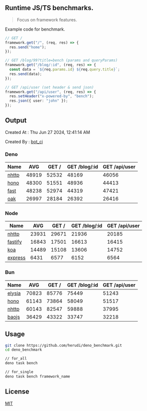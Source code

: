 ## Runtime JS/TS benchmarks.

> Focus on framework features.

Example code for benchmark.
```ts
// GET /
framework.get("/", (req, res) => {
  res.send("home");
});

// GET /blog/99?title=bench (params and queryParams)
framework.get("/blog/:id", (req, res) => {
  const data = `${req.params.id} ${req.query.title}`;
  res.send(data);
});

// GET /api/user (set header & send json)
framework.get("/api/user", (req, res) => {
  res.setHeader("x-powered-by", "bench");
  res.json({ user: "john" });
});
```

## Output
Created At : Thu Jun 27 2024, 12:41:14 AM

Created By : [bot_ci](https://github.com/herudi/deno_benchmarks/commits?author=github-actions%5Bbot%5D)


### Deno
|Name|AVG|GET /|GET /blog/:id|GET /api/user|
|----|----|----|----|----|
|[nhttp](https://github.com/nhttp/nhttp)|48919|52532|48169|46056|
|[hono](https://github.com/honojs/hono)|48300|51551|48936|44413|
|[fast](https://github.com/danteissaias/fast)|48238|52974|44319|47421|
|[oak](https://github.com/oakserver/oak)|26997|28184|26392|26416|
  


### Node
|Name|AVG|GET /|GET /blog/:id|GET /api/user|
|----|----|----|----|----|
|[nhttp](https://github.com/nhttp/nhttp)|23931|29671|21936|20185|
|[fastify](https://github.com/fastify/fastify)|16843|17501|16613|16415|
|[koa](https://github.com/koajs/koa)|14489|15108|13606|14752|
|[express](https://github.com/expressjs/express)|6431|6577|6152|6564|
  


### Bun
|Name|AVG|GET /|GET /blog/:id|GET /api/user|
|----|----|----|----|----|
|[elysia](https://github.com/elysiajs/elysia)|70823|85776|75449|51243|
|[hono](https://github.com/honojs/hono)|61143|73864|58049|51517|
|[nhttp](https://github.com/nhttp/nhttp)|60143|82547|59888|37995|
|[baojs](https://github.com/mattreid1/baojs)|36429|43322|33747|32218|
  



## Usage

```bash
git clone https://github.com/herudi/deno_benchmark.git
cd deno_benchmark

// for_all
deno task bench

// for_single
deno task bench framework_name
```

## License

[MIT](LICENSE)

